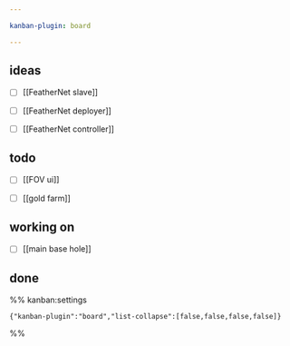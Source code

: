 ```yaml
---

kanban-plugin: board

---
```


## ideas

- [ ] [[FeatherNet slave]]
- [ ] [[FeatherNet deployer]]
- [ ] [[FeatherNet controller]]


## todo

- [ ] [[FOV ui]]
- [ ] [[gold farm]]


## working on

- [ ] [[main base hole]]


## done





%% kanban:settings
```
{"kanban-plugin":"board","list-collapse":[false,false,false,false]}
```
%%